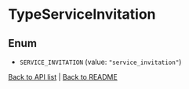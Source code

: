 # TypeServiceInvitation

## Enum


* `SERVICE_INVITATION` (value: `"service_invitation"`)


[Back to API list](../README.md#documentation-for-api-endpoints) | [Back to README](../README.md)


